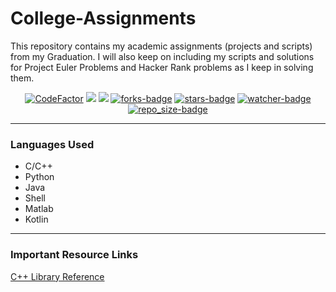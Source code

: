 # College-Assignments
This repository contains my academic assignments (projects and scripts) from my Graduation. I will also keep on including my scripts and solutions for Project Euler Problems and Hacker Rank problems as I keep in solving them. 

<p align="center">
<a href="https://www.codefactor.io/repository/github/amannirala13/college-assignments"><img src="https://www.codefactor.io/repository/github/amannirala13/college-assignments/badge" alt="CodeFactor" /></a>
<a href="https://github.com/amannirala13/College-Assignments/issues"><img src="https://img.shields.io/github/issues/amannirala13/College-Assignments"></a>
<a href="https://github.com/amannirala13/College-Assignments/pulls"><img src="https://img.shields.io/github/issues-pr/amannirala13/College-Assignments"></a>  
<a href="https://github.com/amannirala13/College-Assignments/network/members"><img alt = "forks-badge" src="https://img.shields.io/github/forks/amannirala13/College-Assignments?color=blueviolet"></a>
<a href="https://github.com/amannirala13/College-Assignments/stargazers"><img alt = "stars-badge" src="https://img.shields.io/github/stars/amannirala13/College-Assignments?color=yellow"></a>
<a href="https://github.com/amannirala13/College-Assignments/watchers"><img alt="watcher-badge" src="https://img.shields.io/github/watchers/amannirala13/College-Assignments?color=teal"></a>
<a href="https://github.com/amannirala13/College-Assignments/archive/master.zip"><img alt = "repo_size-badge" src="https://img.shields.io/github/repo-size/amannirala13/College-Assignments"></a>
</p>

------

### Languages Used

- C/C++
- Python
- Java
- Shell
- Matlab
- Kotlin

------

### Important Resource Links

[C++ Library Reference](http://www.cplusplus.com/reference/)

